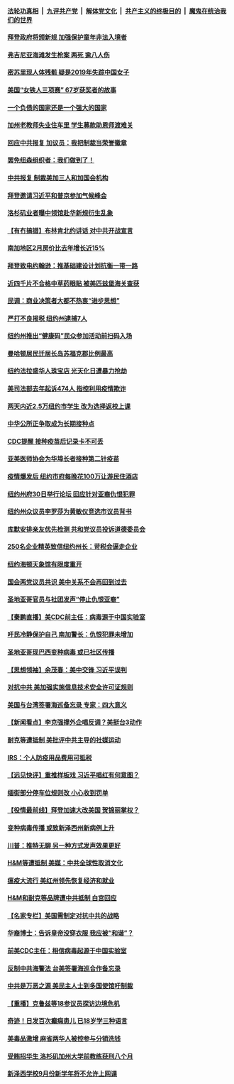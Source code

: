 

####  [法轮功真相](../../../../basic/blob/master/README.md?t=03280730) &nbsp;|&nbsp; [九评共产党](../../../../9ping.md/blob/master/README.md?t=03280730) &nbsp;|&nbsp; [解体党文化](../../../../jtdwh.md/blob/master/README.md?t=03280730)  &nbsp;|&nbsp; [共产主义的终极目的](../../../../gczydzjmd.md/blob/master/README.md?t=03280730) &nbsp;|&nbsp; [魔鬼在统治我们的世界](../../../../mgztzwmdsj.md/blob/master/README.md?t=03280730) 

#### [拜登政府将颁新规 加强保护童年非法入境者](../pages/nsc412/n12839269.md?t=03280730) 

#### [弗吉尼亚海滩发生枪案 两死 逾八人伤](../pages/nsc412/n12840077.md?t=03280730) 

#### [密苏里现人体残骸 疑是2019年失踪中国女子](../pages/nsc412/n12840084.md?t=03280730) 

#### [美国“女铁人三项赛” 67岁获奖者的故事](../pages/nsc412/n12839975.md?t=03280730) 

#### [一个负债的国家还是一个强大的国家](../pages/nsc412/n12839680.md?t=03280730) 

#### [加州老教师失业住车里 学生募款助恩师渡难关](../pages/nsc412/n12839488.md?t=03280730) 

#### [回应中共报复 加议员：我把制裁当荣誉徽章](../pages/nsc412/n12839901.md?t=03280730) 

#### [罢免纽森组织者：我们做到了！](../pages/nsc412/n12839894.md?t=03280730) 

#### [中共报复  制裁美加三人和加国会机构](../pages/nsc412/n12839795.md?t=03280730) 

#### [拜登邀请习近平和普京参加气候峰会](../pages/nsc412/n12839858.md?t=03280730) 

#### [洛杉矶业者曝中领馆赴华新规衍生乱象](../pages/nsc412/n12839381.md?t=03280730) 

#### [【有冇搞错】布林肯北约讲话 对中共开战宣言](../pages/nsc412/n12838723.md?t=03280730) 

#### [南加地区2月房价比去年增长近15%](../pages/nsc412/n12839446.md?t=03280730) 

#### [拜登致电约翰逊：推基础建设计划抗衡一带一路](../pages/nsc412/n12839303.md?t=03280730) 

#### [近四千片不合格中草药眼贴 被美匹兹堡海关查获](../pages/nsc412/n12839245.md?t=03280730) 

#### [民调：商业决策者大都不热衷“进步思想”](../pages/nsc412/n12839216.md?t=03280730) 

#### [严打不良报税 纽约州逮捕7人](../pages/nsc412/n12839207.md?t=03280730) 

#### [纽约州推出“健康码”民众参加活动前扫码入场](../pages/nsc412/n12839210.md?t=03280730) 

#### [曼哈顿居民迁居长岛苏福克郡比例最高](../pages/nsc412/n12839242.md?t=03280730) 

#### [纽约法拉盛华人珠宝店 光天化日遭暴力抢劫](../pages/nsc412/n12839285.md?t=03280730) 

#### [美司法部去年起诉474人 指控利用疫情欺诈](../pages/nsc412/n12839107.md?t=03280730) 

#### [两天内近2.5万纽约市学生 改为选择返校上课](../pages/nsc412/n12839186.md?t=03280730) 

#### [中华公所正争取成为长期接种点](../pages/nsc412/n12839189.md?t=03280730) 

#### [CDC提醒 接种疫苗后记录卡不可丢](../pages/nsc412/n12839197.md?t=03280730) 

#### [亚美医师协会为华埠长者接种第二针疫苗](../pages/nsc412/n12839202.md?t=03280730) 

#### [疫情爆发后 纽约市府每晚花100万让游民住酒店](../pages/nsc412/n12839213.md?t=03280730) 

#### [纽约州府30日举行论坛 回应针对亚裔仇恨犯罪](../pages/nsc412/n12839219.md?t=03280730) 

#### [纽约州众议员李罗莎为黄敏仪竞选市议员背书](../pages/nsc412/n12839221.md?t=03280730) 

#### [库默安排亲友优先检测 共和党议员投诉道德委员会](../pages/nsc412/n12839224.md?t=03280730) 

#### [250名企业精英致信纽约州长：苛税会逼走企业](../pages/nsc412/n12839227.md?t=03280730) 

#### [纽约海顿天象馆有限度重开](../pages/nsc412/n12839239.md?t=03280730) 

#### [国会两党议员共识 美中关系不会再回到过去](../pages/nsc412/n12839084.md?t=03280730) 

#### [圣地亚哥官员与社团发声“停止仇恨亚裔”](../pages/nsc412/n12839052.md?t=03280730) 

#### [【秦鹏直播】美CDC前主任：病毒源于中国实验室](../pages/nsc412/n12838836.md?t=03280730) 

#### [吁民冷静保护自己 南加警长：仇恨犯罪未增加](../pages/nsc412/n12839100.md?t=03280730) 

#### [圣地亚哥现巴西变种病毒 或已社区传播](../pages/nsc412/n12837152.md?t=03280730) 

#### [【思想领袖】余茂春：美中交锋 习近平误判](../pages/nsc412/n12835666.md?t=03280730) 

#### [对抗中共 美加强实施信息技术安全许可证规则](../pages/nsc412/n12838908.md?t=03280730) 

#### [美国与台湾签署海巡备忘录 专家：四大意义](../pages/nsc412/n12838791.md?t=03280730) 

#### [【新闻看点】李克强撑外企唱反调？美挺台3动作](../pages/nsc412/n12838765.md?t=03280730) 

#### [耐克等遭抵制 美批评中共主导的社媒运动](../pages/nsc412/n12838639.md?t=03280730) 

#### [IRS：个人防疫用品费用可抵税](../pages/nsc412/n12838880.md?t=03280730) 

#### [【远见快评】重推样板戏 习近平唱红有何意图？](../pages/nsc412/n12838815.md?t=03280730) 

#### [缅街部分停车位规则改 小心收到罚单](../pages/nsc412/n12838408.md?t=03280730) 

#### [【役情最前线】拜登加速大改美国 贺锦丽掌权？](../pages/nsc412/n12838580.md?t=03280730) 

#### [变种病毒传播 或致新泽西州新病例上升](../pages/nsc412/n12836723.md?t=03280730) 

#### [川普：推特无聊 另一种方式发声效果更好](../pages/nsc412/n12838804.md?t=03280730) 

#### [H&M等遭抵制 美媒：中共全球性取消文化](../pages/nsc412/n12838725.md?t=03280730) 

#### [瘟疫大流行 美红州领先恢复经济和就业](../pages/nsc412/n12838648.md?t=03280730) 

#### [H&M和耐克等品牌遭中共抵制 白宫回应](../pages/nsc412/n12838527.md?t=03280730) 

#### [【名家专栏】美国需制定对抗中共的战略](../pages/nsc412/n12837812.md?t=03280730) 

#### [华裔博士：告诉皇帝没穿衣服 我应被“和谐”？](../pages/nsc412/n12838598.md?t=03280730) 

#### [前美CDC主任：相信病毒起源于中国实验室](../pages/nsc412/n12838472.md?t=03280730) 

#### [反制中共海警法 台美签署海巡合作备忘录](../pages/nsc412/n12837667.md?t=03280730) 

#### [中共是万恶之源 美民主人士到多国使馆吁制裁](../pages/nsc412/n12837009.md?t=03280730) 

#### [【重播】克鲁兹等18参议员探访边境危机](../pages/nsc412/n12837731.md?t=03280730) 

#### [奇迹！日发百次癫痫患儿 已18岁学三种语言](../pages/nsc412/n12837883.md?t=03280730) 

#### [美毒品激增 麻省两华人被控参与分销洗钱](../pages/nsc412/n12837016.md?t=03280730) 

#### [受贿招华生 洛杉矶加州大学前教练获刑八个月](../pages/nsc412/n12836942.md?t=03280730) 

#### [新泽西学校9月份新学年将不允许上网课](../pages/nsc412/n12836707.md?t=03280730) 


